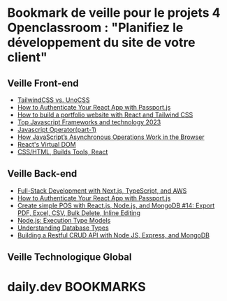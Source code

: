 # Bookmark de veille pour le projets 4 Openclassroom : "Planifiez le développement du site de votre client"


## Veille Front-end
- [TailwindCSS vs. UnoCSS](https://app.daily.dev/posts/A0VG4LfAl)  
- [How to Authenticate Your React App with Passport.js](https://app.daily.dev/posts/MzWic0AXC)  
- [How to build a portfolio website with React and Tailwind CSS](https://app.daily.dev/posts/vuAfwXIuI)  
- [Top Javascript Frameworks and technology 2023](https://app.daily.dev/posts/KM7PPsfzT)  
- [Javascript Operator(part-1)](https://app.daily.dev/posts/WYYfJEcYy)  
- [How JavaScript’s Asynchronous Operations Work in the Browser](https://app.daily.dev/posts/SCiJVFJLD)  
- [React's Virtual DOM](https://app.daily.dev/posts/oYlaZZCKH)  
- [CSS/HTML, Builds Tools, React](https://app.daily.dev/posts/bkOtrAiQQ)  
## Veille Back-end   
- [Full-Stack Development with Next.js, TypeScript, and AWS](https://app.daily.dev/posts/iKFisxVdR)  
- [How to Authenticate Your React App with Passport.js](https://app.daily.dev/posts/MzWic0AXC)  
- [Create simple POS with React.js, Node.js, and MongoDB #14: Export PDF, Excel, CSV, Bulk Delete, Inline Editing](https://app.daily.dev/posts/-e4fpmRqT)  
- [Node.js: Execution Type Models](https://app.daily.dev/posts/1Ah6YiHJk)  
- [Understanding Database Types](https://app.daily.dev/posts/iYyYurCPC)  
- [Building a Restful CRUD API with Node JS, Express, and MongoDB](https://app.daily.dev/posts/SUyMJLQHw)  
## Veille Technologique Global


#  daily.dev BOOKMARKS 
<!--  daily.dev BOOKMARKS:START -->
<!--  daily.dev BOOKMARKS:END -->

